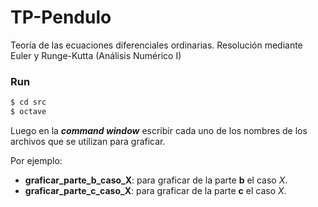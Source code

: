 # TP-Pendulo

Teoría de las ecuaciones diferenciales ordinarias. Resolución mediante Euler y Runge-Kutta (Análisis Numérico I)

### Run

```bash
$ cd src
$ octave 
```

Luego en la _**command window**_ escribir cada uno de los nombres de los archivos que se utilizan para graficar. 

Por ejemplo:

- **graficar_parte_b_caso_X**: para graficar de la parte **b** el caso _X_.
- **graficar_parte_c_caso_X**: para graficar de la parte **c** el caso _X_.

